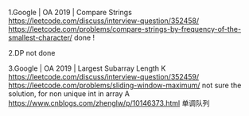 1.Google | OA 2019 | Compare Strings 
  https://leetcode.com/discuss/interview-question/352458/
  https://leetcode.com/problems/compare-strings-by-frequency-of-the-smallest-character/
  done !
  
2.DP
  not done

3.Google | OA 2019 | Largest Subarray Length K
  https://leetcode.com/discuss/interview-question/352459/
  https://leetcode.com/problems/sliding-window-maximum/
  not sure the solution, for non unique int in array A
  https://www.cnblogs.com/zhenglw/p/10146373.html 单调队列
